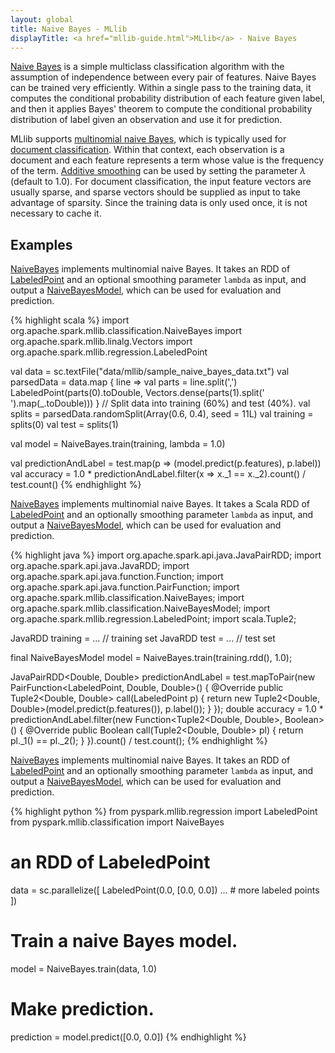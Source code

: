 ```yaml
---
layout: global
title: Naive Bayes - MLlib
displayTitle: <a href="mllib-guide.html">MLlib</a> - Naive Bayes
---
```


[Naive Bayes](http://en.wikipedia.org/wiki/Naive_Bayes_classifier) is a simple
multiclass classification algorithm with the assumption of independence between
every pair of features. Naive Bayes can be trained very efficiently. Within a
single pass to the training data, it computes the conditional probability
distribution of each feature given label, and then it applies Bayes' theorem to
compute the conditional probability distribution of label given an observation
and use it for prediction.

MLlib supports [multinomial naive
Bayes](http://en.wikipedia.org/wiki/Naive_Bayes_classifier#Multinomial_naive_Bayes),
which is typically used for [document
classification](http://nlp.stanford.edu/IR-book/html/htmledition/naive-bayes-text-classification-1.html).
Within that context, each observation is a document and each
feature represents a term whose value is the frequency of the term. 
[Additive smoothing](http://en.wikipedia.org/wiki/Lidstone_smoothing) can be used by
setting the parameter $\lambda$ (default to $1.0$). For document classification, the input feature
vectors are usually sparse, and sparse vectors should be supplied as input to take advantage of
sparsity. Since the training data is only used once, it is not necessary to cache it.

## Examples

<div class="codetabs">
<div data-lang="scala" markdown="1">

[NaiveBayes](api/scala/index.html#org.apache.spark.mllib.classification.NaiveBayes$) implements
multinomial naive Bayes. It takes an RDD of
[LabeledPoint](api/scala/index.html#org.apache.spark.mllib.regression.LabeledPoint) and an optional
smoothing parameter `lambda` as input, and output a
[NaiveBayesModel](api/scala/index.html#org.apache.spark.mllib.classification.NaiveBayesModel), which
can be used for evaluation and prediction.

{% highlight scala %}
import org.apache.spark.mllib.classification.NaiveBayes
import org.apache.spark.mllib.linalg.Vectors
import org.apache.spark.mllib.regression.LabeledPoint

val data = sc.textFile("data/mllib/sample_naive_bayes_data.txt")
val parsedData = data.map { line =>
  val parts = line.split(',')
  LabeledPoint(parts(0).toDouble, Vectors.dense(parts(1).split(' ').map(_.toDouble)))
}
// Split data into training (60%) and test (40%).
val splits = parsedData.randomSplit(Array(0.6, 0.4), seed = 11L)
val training = splits(0)
val test = splits(1)

val model = NaiveBayes.train(training, lambda = 1.0)

val predictionAndLabel = test.map(p => (model.predict(p.features), p.label))
val accuracy = 1.0 * predictionAndLabel.filter(x => x._1 == x._2).count() / test.count()
{% endhighlight %}
</div>

<div data-lang="java" markdown="1">

[NaiveBayes](api/java/org/apache/spark/mllib/classification/NaiveBayes.html) implements
multinomial naive Bayes. It takes a Scala RDD of
[LabeledPoint](api/java/org/apache/spark/mllib/regression/LabeledPoint.html) and an
optionally smoothing parameter `lambda` as input, and output a
[NaiveBayesModel](api/java/org/apache/spark/mllib/classification/NaiveBayesModel.html), which
can be used for evaluation and prediction.

{% highlight java %}
import org.apache.spark.api.java.JavaPairRDD;
import org.apache.spark.api.java.JavaRDD;
import org.apache.spark.api.java.function.Function;
import org.apache.spark.api.java.function.PairFunction;
import org.apache.spark.mllib.classification.NaiveBayes;
import org.apache.spark.mllib.classification.NaiveBayesModel;
import org.apache.spark.mllib.regression.LabeledPoint;
import scala.Tuple2;

JavaRDD<LabeledPoint> training = ... // training set
JavaRDD<LabeledPoint> test = ... // test set

final NaiveBayesModel model = NaiveBayes.train(training.rdd(), 1.0);

JavaPairRDD<Double, Double> predictionAndLabel = 
  test.mapToPair(new PairFunction<LabeledPoint, Double, Double>() {
    @Override public Tuple2<Double, Double> call(LabeledPoint p) {
      return new Tuple2<Double, Double>(model.predict(p.features()), p.label());
    }
  });
double accuracy = 1.0 * predictionAndLabel.filter(new Function<Tuple2<Double, Double>, Boolean>() {
    @Override public Boolean call(Tuple2<Double, Double> pl) {
      return pl._1() == pl._2();
    }
  }).count() / test.count();
{% endhighlight %}
</div>

<div data-lang="python" markdown="1">

[NaiveBayes](api/python/pyspark.mllib.classification.NaiveBayes-class.html) implements multinomial
naive Bayes. It takes an RDD of
[LabeledPoint](api/python/pyspark.mllib.regression.LabeledPoint-class.html) and an optionally
smoothing parameter `lambda` as input, and output a
[NaiveBayesModel](api/python/pyspark.mllib.classification.NaiveBayesModel-class.html), which can be
used for evaluation and prediction.

<!-- TODO: Make Python's example consistent with Scala's and Java's. -->
{% highlight python %}
from pyspark.mllib.regression import LabeledPoint
from pyspark.mllib.classification import NaiveBayes

# an RDD of LabeledPoint
data = sc.parallelize([
  LabeledPoint(0.0, [0.0, 0.0])
  ... # more labeled points
])

# Train a naive Bayes model.
model = NaiveBayes.train(data, 1.0)

# Make prediction.
prediction = model.predict([0.0, 0.0])
{% endhighlight %}

</div>
</div>
